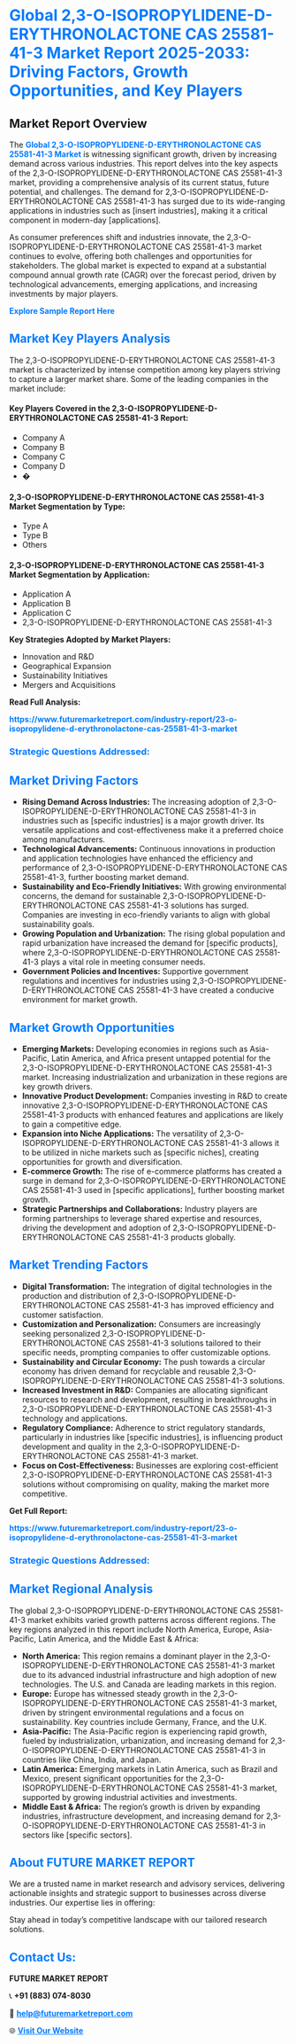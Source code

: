 <h1 style="color: #007BFF;">Global 2,3-O-ISOPROPYLIDENE-D-ERYTHRONOLACTONE CAS 25581-41-3 Market Report 2025-2033: Driving Factors, Growth Opportunities, and Key Players</h1>

<section id="overview">
<h2>Market Report Overview</h2>
<p>The <a href="https://www.futuremarketreport.com/industry-report/23-o-isopropylidene-d-erythronolactone-cas-25581-41-3-market" style="color: #007BFF; text-decoration: none;"><strong>Global 2,3-O-ISOPROPYLIDENE-D-ERYTHRONOLACTONE CAS 25581-41-3 Market</strong></a> is witnessing significant growth, driven by increasing demand across various industries. This report delves into the key aspects of the 2,3-O-ISOPROPYLIDENE-D-ERYTHRONOLACTONE CAS 25581-41-3 market, providing a comprehensive analysis of its current status, future potential, and challenges. The demand for 2,3-O-ISOPROPYLIDENE-D-ERYTHRONOLACTONE CAS 25581-41-3 has surged due to its wide-ranging applications in industries such as [insert industries], making it a critical component in modern-day [applications].</p>
<p>As consumer preferences shift and industries innovate, the 2,3-O-ISOPROPYLIDENE-D-ERYTHRONOLACTONE CAS 25581-41-3 market continues to evolve, offering both challenges and opportunities for stakeholders. The global market is expected to expand at a substantial compound annual growth rate (CAGR) over the forecast period, driven by technological advancements, emerging applications, and increasing investments by major players.</p>
</section>

<section id="overview">
<p><a href="https://www.futuremarketreport.com/request-sample/reportId=111692" style="color: #007BFF; text-decoration: none;"><strong>Explore Sample Report Here</strong></a></p>
</section>

<section id="key-players">
<h2 style="color: #007BFF;">Market Key Players Analysis</h2>
<p>The 2,3-O-ISOPROPYLIDENE-D-ERYTHRONOLACTONE CAS 25581-41-3 market is characterized by intense competition among key players striving to capture a larger market share. Some of the leading companies in the market include:</p>
<h4>Key Players Covered in the 2,3-O-ISOPROPYLIDENE-D-ERYTHRONOLACTONE CAS 25581-41-3 Report:</h4>
<ul><li>Company A</li><li>Company B</li><li>Company C</li><li>Company D</li><li>�</li></ul>
<h4>2,3-O-ISOPROPYLIDENE-D-ERYTHRONOLACTONE CAS 25581-41-3 Market Segmentation by Type:</h4>
<ul><li>Type A</li><li>Type B</li><li>Others</li></ul>

<h4>2,3-O-ISOPROPYLIDENE-D-ERYTHRONOLACTONE CAS 25581-41-3 Market Segmentation by Application:</h4>
<ul><li>Application A</li><li>Application B</li><li>Application C</li><li>2,3-O-ISOPROPYLIDENE-D-ERYTHRONOLACTONE CAS 25581-41-3</li></ul>
<p><strong>Key Strategies Adopted by Market Players:</strong></p>
<ul>
<li>Innovation and R&D</li>
<li>Geographical Expansion</li>
<li>Sustainability Initiatives</li>
<li>Mergers and Acquisitions</li>
</ul>
</section>

<section>
<p><strong>Read Full Analysis: </strong></p><a href="https://www.futuremarketreport.com/industry-report/23-o-isopropylidene-d-erythronolactone-cas-25581-41-3-market" style="color: #007BFF; text-decoration: none;"><strong>https://www.futuremarketreport.com/industry-report/23-o-isopropylidene-d-erythronolactone-cas-25581-41-3-market</strong></a>
<h3 style="color: #007BFF;">Strategic Questions Addressed:</h3>
</section>

<section id="driving-factors">
<h2 style="color: #007BFF;">Market Driving Factors</h2>
<ul>
<li><strong>Rising Demand Across Industries:</strong> The increasing adoption of 2,3-O-ISOPROPYLIDENE-D-ERYTHRONOLACTONE CAS 25581-41-3 in industries such as [specific industries] is a major growth driver. Its versatile applications and cost-effectiveness make it a preferred choice among manufacturers.</li>
<li><strong>Technological Advancements:</strong> Continuous innovations in production and application technologies have enhanced the efficiency and performance of 2,3-O-ISOPROPYLIDENE-D-ERYTHRONOLACTONE CAS 25581-41-3, further boosting market demand.</li>
<li><strong>Sustainability and Eco-Friendly Initiatives:</strong> With growing environmental concerns, the demand for sustainable 2,3-O-ISOPROPYLIDENE-D-ERYTHRONOLACTONE CAS 25581-41-3 solutions has surged. Companies are investing in eco-friendly variants to align with global sustainability goals.</li>
<li><strong>Growing Population and Urbanization:</strong> The rising global population and rapid urbanization have increased the demand for [specific products], where 2,3-O-ISOPROPYLIDENE-D-ERYTHRONOLACTONE CAS 25581-41-3 plays a vital role in meeting consumer needs.</li>
<li><strong>Government Policies and Incentives:</strong> Supportive government regulations and incentives for industries using 2,3-O-ISOPROPYLIDENE-D-ERYTHRONOLACTONE CAS 25581-41-3 have created a conducive environment for market growth.</li>
</ul>
</section>

<section id="growth-opportunities">
<h2 style="color: #007BFF;">Market Growth Opportunities</h2>
<ul>
<li><strong>Emerging Markets:</strong> Developing economies in regions such as Asia-Pacific, Latin America, and Africa present untapped potential for the 2,3-O-ISOPROPYLIDENE-D-ERYTHRONOLACTONE CAS 25581-41-3 market. Increasing industrialization and urbanization in these regions are key growth drivers.</li>
<li><strong>Innovative Product Development:</strong> Companies investing in R&D to create innovative 2,3-O-ISOPROPYLIDENE-D-ERYTHRONOLACTONE CAS 25581-41-3 products with enhanced features and applications are likely to gain a competitive edge.</li>
<li><strong>Expansion into Niche Applications:</strong> The versatility of 2,3-O-ISOPROPYLIDENE-D-ERYTHRONOLACTONE CAS 25581-41-3 allows it to be utilized in niche markets such as [specific niches], creating opportunities for growth and diversification.</li>
<li><strong>E-commerce Growth:</strong> The rise of e-commerce platforms has created a surge in demand for 2,3-O-ISOPROPYLIDENE-D-ERYTHRONOLACTONE CAS 25581-41-3 used in [specific applications], further boosting market growth.</li>
<li><strong>Strategic Partnerships and Collaborations:</strong> Industry players are forming partnerships to leverage shared expertise and resources, driving the development and adoption of 2,3-O-ISOPROPYLIDENE-D-ERYTHRONOLACTONE CAS 25581-41-3 products globally.</li>
</ul>
</section>

<section id="trending-factors">
<h2 style="color: #007BFF;">Market Trending Factors</h2>
<ul>
<li><strong>Digital Transformation:</strong> The integration of digital technologies in the production and distribution of 2,3-O-ISOPROPYLIDENE-D-ERYTHRONOLACTONE CAS 25581-41-3 has improved efficiency and customer satisfaction.</li>
<li><strong>Customization and Personalization:</strong> Consumers are increasingly seeking personalized 2,3-O-ISOPROPYLIDENE-D-ERYTHRONOLACTONE CAS 25581-41-3 solutions tailored to their specific needs, prompting companies to offer customizable options.</li>
<li><strong>Sustainability and Circular Economy:</strong> The push towards a circular economy has driven demand for recyclable and reusable 2,3-O-ISOPROPYLIDENE-D-ERYTHRONOLACTONE CAS 25581-41-3 solutions.</li>
<li><strong>Increased Investment in R&D:</strong> Companies are allocating significant resources to research and development, resulting in breakthroughs in 2,3-O-ISOPROPYLIDENE-D-ERYTHRONOLACTONE CAS 25581-41-3 technology and applications.</li>
<li><strong>Regulatory Compliance:</strong> Adherence to strict regulatory standards, particularly in industries like [specific industries], is influencing product development and quality in the 2,3-O-ISOPROPYLIDENE-D-ERYTHRONOLACTONE CAS 25581-41-3 market.</li>
<li><strong>Focus on Cost-Effectiveness:</strong> Businesses are exploring cost-efficient 2,3-O-ISOPROPYLIDENE-D-ERYTHRONOLACTONE CAS 25581-41-3 solutions without compromising on quality, making the market more competitive.</li>
</ul>
</section>

<section>
<p><strong>Get Full Report: </strong></p><a href="https://www.futuremarketreport.com/industry-report/23-o-isopropylidene-d-erythronolactone-cas-25581-41-3-market" style="color: #007BFF; text-decoration: none;"><strong>https://www.futuremarketreport.com/industry-report/23-o-isopropylidene-d-erythronolactone-cas-25581-41-3-market</strong></a>
<h3 style="color: #007BFF;">Strategic Questions Addressed:</h3>
</section>


<section id="regional-analysis">
<h2 style="color: #007BFF;">Market Regional Analysis</h2>
<p>The global 2,3-O-ISOPROPYLIDENE-D-ERYTHRONOLACTONE CAS 25581-41-3 market exhibits varied growth patterns across different regions. The key regions analyzed in this report include North America, Europe, Asia-Pacific, Latin America, and the Middle East & Africa:</p>
<ul>
<li><strong>North America:</strong> This region remains a dominant player in the 2,3-O-ISOPROPYLIDENE-D-ERYTHRONOLACTONE CAS 25581-41-3 market due to its advanced industrial infrastructure and high adoption of new technologies. The U.S. and Canada are leading markets in this region.</li>
<li><strong>Europe:</strong> Europe has witnessed steady growth in the 2,3-O-ISOPROPYLIDENE-D-ERYTHRONOLACTONE CAS 25581-41-3 market, driven by stringent environmental regulations and a focus on sustainability. Key countries include Germany, France, and the U.K.</li>
<li><strong>Asia-Pacific:</strong> The Asia-Pacific region is experiencing rapid growth, fueled by industrialization, urbanization, and increasing demand for 2,3-O-ISOPROPYLIDENE-D-ERYTHRONOLACTONE CAS 25581-41-3 in countries like China, India, and Japan.</li>
<li><strong>Latin America:</strong> Emerging markets in Latin America, such as Brazil and Mexico, present significant opportunities for the 2,3-O-ISOPROPYLIDENE-D-ERYTHRONOLACTONE CAS 25581-41-3 market, supported by growing industrial activities and investments.</li>
<li><strong>Middle East & Africa:</strong> The region’s growth is driven by expanding industries, infrastructure development, and increasing demand for 2,3-O-ISOPROPYLIDENE-D-ERYTHRONOLACTONE CAS 25581-41-3 in sectors like [specific sectors].</li>
</ul>
</section>

<footer>
<h2 style="color: #007BFF;">About FUTURE MARKET REPORT</h2>
<p>We are a trusted name in market research and advisory services, delivering actionable insights and strategic support to businesses across diverse industries. Our expertise lies in offering:</p>

<p>Stay ahead in today’s competitive landscape with our tailored research solutions.</p>

<h2 style="color: #007BFF;">Contact Us:</h2>
<p><strong>FUTURE MARKET REPORT</strong></p>
<p>📞 <strong>+91 (883) 074-8030</strong></p>
<p>📧 <strong><a href="mailto:help@futuremarketreport.com" style="color: #007BFF;">help@futuremarketreport.com</a></strong></p>
<p>🌐 <strong><a href="https://www.futuremarketreport.com/" style="color: #007BFF;">Visit Our Website</a></strong></p>
</footer>